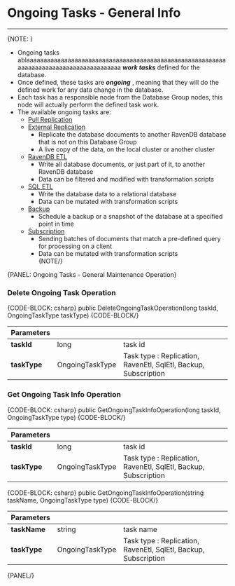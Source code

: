 ﻿# Ongoing Tasks - General Info
---

{NOTE: }

* Ongoing tasks ablaaaaaaaaaaaaaaaaaaaaaaaaaaaaaaaaaaaaaaaaaaaaaaaaaaaaaaaaaaaaaaaaaaaaaaaaaaaaaaaaaaaaaaaa ***work tasks*** defined for the database.  
* Once defined, these tasks are ***ongoing*** , meaning that they will do the defined work for any data change in the database.  
* Each task has a responsible node from the Database Group nodes, this node will actually perform the defined task work.  
* The available ongoing tasks are:  
  * [Pull Replication](../../server/ongoing-tasks/)
  * [External Replication](../../server/ongoing-tasks/external-replication)  
      * Replicate the database documents to another RavenDB database that is not on this Database Group  
      * A live copy of the data, on the local cluster or another cluster  
  * [RavenDB ETL](../../server/ongoing-tasks/etl/raven)  
      * Write all database documents, or just part of it, to another RavenDB database  
      * Data can be filtered and modified with transformation scripts  
  * [SQL ETL](../../server/ongoing-tasks/etl/sql)  
      * Write the database data to a relational database  
      * Data can be mutated with transformation scripts  
  * [Backup](../../server/ongoing-tasks/backup-overview)  
      * Schedule a backup or a snapshot of the database at a specified point in time  
  * [Subscription](../../client-api/data-subscriptions/what-are-data-subscriptions)
      * Sending batches of documents that match a pre-defined query for processing on a client  
      * Data can be mutated with transformation scripts  
{NOTE/}

{PANEL: Ongoing Tasks - General Maintenance Operation}

### Delete Ongoing Task Operation

{CODE-BLOCK: csharp}
    public DeleteOngoingTaskOperation(long taskId, OngoingTaskType taskType)
{CODE-BLOCK/}

| Parameters | | |
| ------------- | ----- | ---- |
| **taskId** | long | task id |
| **taskType** | OngoingTaskType | Task type :  Replication, RavenEtl, SqlEtl, Backup, Subscription|

### Get Ongoing Task Info Operation

{CODE-BLOCK: csharp}
   public GetOngoingTaskInfoOperation(long taskId, OngoingTaskType type)
{CODE-BLOCK/}

| Parameters | | |
| ------------- | ----- | ---- |
| **taskId** | long | task id |
| **taskType** | OngoingTaskType | Task type :  Replication, RavenEtl, SqlEtl, Backup, Subscription|

{CODE-BLOCK: csharp}
    public GetOngoingTaskInfoOperation(string taskName, OngoingTaskType type)
{CODE-BLOCK/}

| Parameters | | |
| ------------- | ----- | ---- |
| **taskName** | string | task name |
| **taskType** | OngoingTaskType | Task type :  Replication, RavenEtl, SqlEtl, Backup, Subscription|

{PANEL/}
